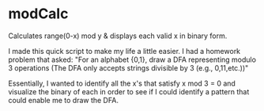 # modCalc
Calculates range(0-x) mod y &amp; displays each valid x in binary form.

I made this quick script to make my life a little easier. I had a homework problem that asked:
"For an alphabet {0,1}, draw a DFA representing modulo 3 operations (The DFA only accepts strings divisible by 3 (e.g., 0,11,etc.))"

Essentially, I wanted to identify all the x's that satisfy x mod 3 = 0 and visualize the binary of each in order to see 
if I could identify a pattern that could enable me to draw the DFA.
